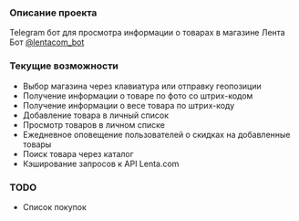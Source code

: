 ### Описание проекта

Telegram бот для просмотра информации о товарах в магазине Лента  
Бот [@lentacom_bot](https://t.me/lentacom_bot)

### Текущие возможности
* Выбор магазина через клавиатура или отправку геопозиции
* Получение информации о товаре по фото со штрих-кодом
* Получение информации о весе товара по штрих-коду
* Добавление товара в личный список
* Просмотр товаров в личном списке
* Ежедневное оповещение пользователей о скидках на добавленные товары
* Поиск товара через каталог
* Кэширование запросов к API Lenta.com

### TODO
* Список покупок